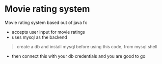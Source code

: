 # Movie rating system
Movie rating system based out of java fx
- accepts user input for movie ratings
- uses mysql as the backend 
> create a db and install mysql before using this code, from mysql shell 
- then connect this with your db credentials and you are good to go

